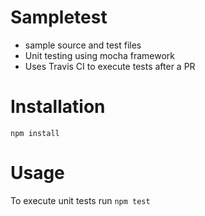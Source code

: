 # Sampletest
- sample source and test files
- Unit testing using mocha framework
- Uses Travis CI to execute tests after a PR

# Installation
`npm install`

# Usage
To execute unit tests run
`npm test`
